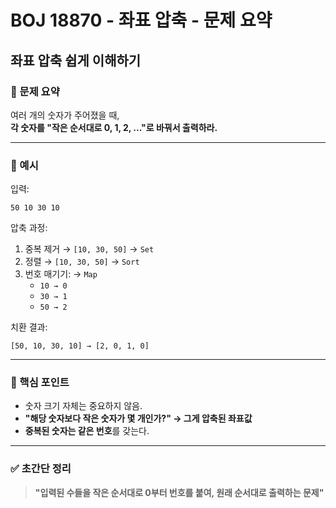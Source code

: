# BOJ 18870 - 좌표 압축 - 문제 요약

## 좌표 압축 쉽게 이해하기

### 📌 문제 요약

여러 개의 숫자가 주어졌을 때,  
**각 숫자를 "작은 순서대로 0, 1, 2, ..."로 바꿔서 출력하라.**

---

### 📍 예시

입력:

```
50 10 30 10
```

압축 과정:

1. 중복 제거 → `[10, 30, 50]` → `Set`
2. 정렬 → `[10, 30, 50]` → `Sort`
3. 번호 매기기: → `Map`
   - `10 → 0`
   - `30 → 1`
   - `50 → 2`

치환 결과:

```
[50, 10, 30, 10] → [2, 0, 1, 0]
```

---

### 🔑 핵심 포인트

- 숫자 크기 자체는 중요하지 않음.
- **"해당 숫자보다 작은 숫자가 몇 개인가?" → 그게 압축된 좌표값**
- **중복된 숫자는 같은 번호**를 갖는다.

---

### ✅ 초간단 정리

> **"입력된 수들을 작은 순서대로 0부터 번호를 붙여, 원래 순서대로 출력하는 문제"**
